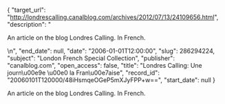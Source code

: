 {
  "target_url": "http://londrescalling.canalblog.com/archives/2012/07/13/24109656.html", 
  "description": "<p>An article on the blog Londres Calling. In French.</p>\n", 
  "end_date": null, 
  "date": "2006-01-01T12:00:00", 
  "slug": 286294224, 
  "subject": "London French Special Collection", 
  "publisher": "canalblog.com", 
  "open_access": false, 
  "title": "Londres Calling: Une journ\u00e9e \u00e0 la Fran\u00e7aise", 
  "record_id": "20060101T120000/48iHsmqeOGeP5mXJyFPP+w==", 
  "start_date": null
}

<p>An article on the blog Londres Calling. In French.</p>
